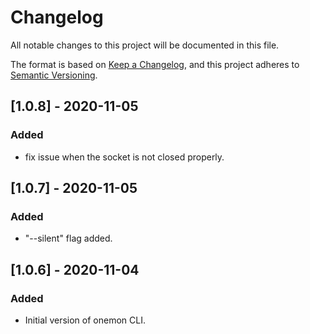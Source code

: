 # Changelog

All notable changes to this project will be documented in this file.

The format is based on [Keep a Changelog](https://keepachangelog.com/en/1.0.0/),
and this project adheres to [Semantic Versioning](https://semver.org/spec/v2.0.0.html).

## [1.0.8] - 2020-11-05

### Added

- fix issue when the socket is not closed properly.

## [1.0.7] - 2020-11-05

### Added

- "--silent" flag added.

## [1.0.6] - 2020-11-04

### Added

- Initial version of onemon CLI.
